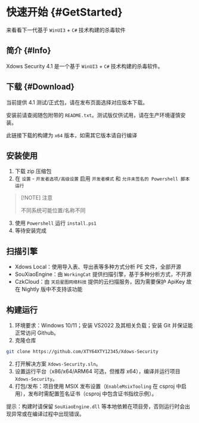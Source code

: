 # 快速开始 {#GetStarted}

来看看下一代基于 `WinUI3` + `C#` 技术构建的杀毒软件

## 简介 {#Info}

Xdows Security 4.1 是一个基于 `WinUI3` + `C#` 技术构建的杀毒软件。

## 下载 {#Download}

当前提供 4.1 测试/正式包，请在发布页面选择对应版本下载。

安装前请查阅随包附带的 `README.txt`。测试版仅供试用，请在生产环境谨慎安装。

<Linkcard url="https://github.com/XTY64XTY12345/Xdows-Security/releases/download/nightly/Xdows-Security-Signed.zip
" title="下载 Xdows Security Nightly" description="请保证能正常访问 Github" logo="/logo.svg"/>

此链接下载的构建为 `x64` 版本，如需其它版本请自行编译

## 安装使用

1. 下载 zip 压缩包
2. 在 `设置` - `开发者选项/高级设置` 启用 `开发者模式` 和 `允许未签名的 Powershell 脚本运行`
> [!NOTE] 注意
>
> 不同系统可能位置/名称不同
3. 使用 `Powershell` 运行 `install.ps1`
4. 等待安装完成

## 扫描引擎

- Xdows Local：使用导入表、导出表等多种方式分析 PE 文件，全部开源
- SouXiaoEngine：由 `WorkingCat` 提供扫描引擎，基于多种分析方式，不开源
- CzkCloud：由 `天启星图网络科技` 提供的云扫描服务，因为需要保护 ApiKey 故在 Nightly 版中不支持该功能

## 构建运行

1. 环境要求：Windows 10/11；安装 VS2022 及其相关负载；安装 Git 并保证能正常访问 Github。
2. 克隆仓库
```sh
git clone https://github.com/XTY64XTY12345/Xdows-Security
```
2. 打开解决方案 `Xdows-Security.sln`。
3. 设置运行平台（x86/x64/ARM64 可选，但推荐 x64），编译并运行项目 `Xdows-Security`。
4. 打包/发布：项目使用 MSIX 发布设置（`EnableMsixTooling` 在 csproj 中启用），发布时需配置签名证书（csproj 中包含证书指纹示例）。

提示：构建时请保留 `SouXiaoEngine.dll` 等本地依赖在项目旁，否则运行时会出现异常或在编译过程中出现错误。
